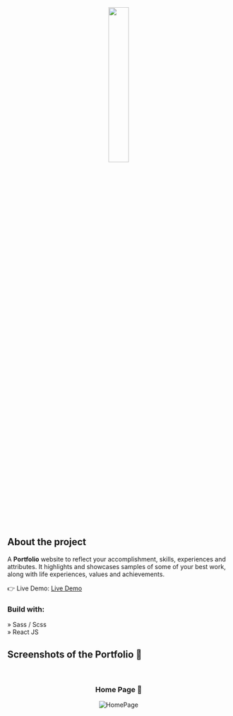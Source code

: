 <div align='center'><img style="width:30%" src='https://github.com/VishalYadav1311/Portfolio/assets/66304976/fc0b1a97-deb0-4957-b446-cc0ff795920b'/></div>

<h2>About the project</h2>

  <p>A <b>Portfolio</b> website to reflect your accomplishment, skills, experiences and attributes. It highlights and
showcases samples of some of your best
work, along with life experiences, values
and achievements. </p>

👉 Live Demo: <a href='#'>Live Demo</a>

<h3>Build with:</h3>

» Sass / Scss <br>
» React JS

<h2>Screenshots of the Portfolio 📸</h2>
<br>
<h3 align='center'>Home Page 🏡</h3>

<div align='center'>
 <img src="https://github.com/VishalYadav1311/Portfolio/assets/66304976/0f3a2d72-ca64-4af7-81d4-a22e9c27f72b" alt="HomePage">
</div>
